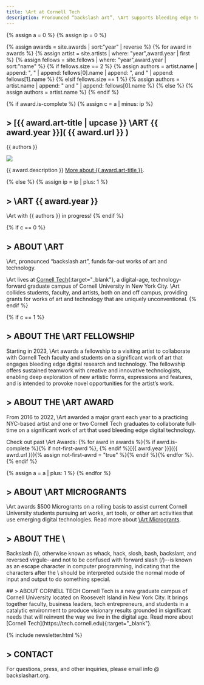 ```yaml
---
title: \Art at Cornell Tech
description: Pronounced “backslash art”, \Art supports bleeding edge technological interventions into artistic practice.
---
```


{% assign a = 0 %}
{% assign ip = 0 %}

{% assign awards = site.awards | sort:"year" | reverse %}
{% for award in awards %}
{% assign artist = site.artists | where: "year",award.year | first %}
{% assign fellows = site.fellows | where: "year",award.year | sort:"name" %}
{% if fellows.size == 2 %}
{% assign authors = artist.name | append: ", " | append: fellows[0].name | append: ", and " | append: fellows[1].name %}
{% elsif fellows.size == 1 %}
{% assign authors = artist.name | append: " and " | append: fellows[0].name %}
{% else %}
{% assign authors = artist.name %}
{% endif %}

{% if award.is-complete %}
{% assign c = a | minus: ip %}

## > [{{ award.art-title | upcase }} \ART {{ award.year }}]( {{ award.url }} )

{{ authors }}

<p class="banner"><a href="{{ award.url }}"><img src="{{ award.banner }}"></a></p>
{{ award.description }} <a href="{{ award.url }}">More about {{ award.art-title }}</a>.

{% else %}
{% assign ip = ip | plus: 1 %}
## > \ART {{ award.year }}
\Art with {{ authors }} in progress!
{% endif %}

{% if c == 0 %}

## > <a name="about"></a>ABOUT \ART

\Art, pronounced “backslash art”, funds far-out works of art and technology. 

\Art lives at [Cornell Tech](http://tech.cornell.edu/){:target="\_blank"}, a digital-age, technology-forward graduate campus of Cornell University in New York City. \Art collides students, faculty, and artists, both on and off campus, providing grants for works of art and technology that are uniquely unconventional.
{% endif %}

{% if c == 1 %}

## > <a name="award"></a>ABOUT THE \ART FELLOWSHIP

Starting in 2023, \Art awards a fellowship to a visiting artist to collaborate with Cornell Tech faculty and students on a significant work of art that engages bleeding edge digital research and technology. The fellowship offers sustained teamwork with creative and innovative technologists, enabling deep exploration of new artistic forms, expressions and features, and is intended to provoke novel opportunities for the artist’s work.

## > ABOUT THE \ART AWARD

From 2016 to 2022, \Art awarded a major grant each year to a practicing NYC-based artist and one or two Cornell Tech graduates to collaborate full-time on a significant work of art that used bleeding edge digital technology.

Check out past \Art Awards: {% for awrd in awards %}{% if awrd.is-complete %}{% if not-first-awrd %}, {% endif %}[{{ awrd.year }}]({{ awrd.url }}){% assign not-first-awrd = "true" %}{% endif %}{% endfor %}.
{% endif %}

{% assign a = a | plus: 1 %}
{% endfor %}

## > <a name="microgrants"></a>ABOUT \ART MICROGRANTS

\Art awards $500 Microgrants on a rolling basis to assist current Cornell University students pursuing art works, art tools, or other art activities that use emerging digital technologies. Read more about [\Art Microgrants](/microgrants/).

## > ABOUT THE \

Backslash (\\), otherwise known as whack, hack, slosh, bash, backslant, and reversed virgule\-\-and not to be confused with forward slash (/)\-\-is known as an escape character in computer programming, indicating that the characters after the \ should be interpreted outside the normal mode of input and output to do something special.

<div id="about-CT" markdown="1">
## > ABOUT CORNELL TECH
Cornell Tech is a new graduate campus of Cornell University located on Roosevelt Island in New York City. It brings together faculty, business leaders, tech entrepreneurs, and students in a catalytic environment to produce visionary results grounded in significant needs that will reinvent the way we live in the digital age. Read more about [Cornell Tech](https://tech.cornell.edu){:target="_blank"}.
<div id="CT-logo"></div>
</div>

{% include newsletter.html %}

## > CONTACT

For questions, press, and other inquiries, please email info @ backslashart.org.
